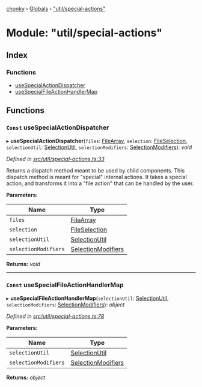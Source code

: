 [chonky](../README.md) › [Globals](../globals.md) › ["util/special-actions"](_util_special_actions_.md)

# Module: "util/special-actions"

## Index

### Functions

* [useSpecialActionDispatcher](_util_special_actions_.md#const-usespecialactiondispatcher)
* [useSpecialFileActionHandlerMap](_util_special_actions_.md#const-usespecialfileactionhandlermap)

## Functions

### `Const` useSpecialActionDispatcher

▸ **useSpecialActionDispatcher**(`files`: [FileArray](_types_files_types_.md#filearray), `selection`: [FileSelection](../interfaces/_types_selection_types_.fileselection.md), `selectionUtil`: [SelectionUtil](../classes/_util_selection_.selectionutil.md), `selectionModifiers`: [SelectionModifiers](../interfaces/_types_selection_types_.selectionmodifiers.md)): *void*

*Defined in [src/util/special-actions.ts:33](https://github.com/TimboKZ/Chonky/blob/b63f6c0/src/util/special-actions.ts#L33)*

Returns a dispatch method meant to be used by child components. This dispatch
method is meant for "special" internal actions. It takes a special action, and
transforms it into a "file action" that can be handled by the user.

**Parameters:**

Name | Type |
------ | ------ |
`files` | [FileArray](_types_files_types_.md#filearray) |
`selection` | [FileSelection](../interfaces/_types_selection_types_.fileselection.md) |
`selectionUtil` | [SelectionUtil](../classes/_util_selection_.selectionutil.md) |
`selectionModifiers` | [SelectionModifiers](../interfaces/_types_selection_types_.selectionmodifiers.md) |

**Returns:** *void*

___

### `Const` useSpecialFileActionHandlerMap

▸ **useSpecialFileActionHandlerMap**(`selectionUtil`: [SelectionUtil](../classes/_util_selection_.selectionutil.md), `selectionModifiers`: [SelectionModifiers](../interfaces/_types_selection_types_.selectionmodifiers.md)): *object*

*Defined in [src/util/special-actions.ts:78](https://github.com/TimboKZ/Chonky/blob/b63f6c0/src/util/special-actions.ts#L78)*

**Parameters:**

Name | Type |
------ | ------ |
`selectionUtil` | [SelectionUtil](../classes/_util_selection_.selectionutil.md) |
`selectionModifiers` | [SelectionModifiers](../interfaces/_types_selection_types_.selectionmodifiers.md) |

**Returns:** *object*
